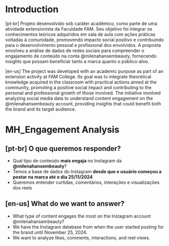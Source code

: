 # Introduction
[pt-br]
Projeto desenvolvido sob caráter acadêmico, como parte de uma atividade extensionista da Faculdade FAM. Seu objetivo foi integrar os conhecimentos teóricos adquiridos em sala de aula com ações práticas voltadas à comunidade, promovendo impacto social positivo e contribuindo para o desenvolvimento pessoal e profissional dos envolvidos. A proposta envolveu a análise de dados de redes sociais para compreender o engajamento de conteúdo na conta @milenahansembeauty, fornecendo insights que possam beneficiar tanto a marca quanto o público-alvo.

[en-us]
The project was developed with an academic purpose as part of an extension activity at FAM College. Its goal was to integrate theoretical knowledge acquired in the classroom with practical actions aimed at the community, promoting a positive social impact and contributing to the personal and professional growth of those involved. The initiative involved analyzing social media data to understand content engagement on the @milenahansembeauty account, providing insights that could benefit both the brand and its target audience.

# MH_Engagement Analysis
## [pt-br] O que queremos responder?
- Qual tipo de conteúdo **mais engaja** no Instagram da **@milenahansembeauty**?
- Temos a base de dados do Instagram **desde que o usuário começou a postar na marca até o dia 25/11/2024**
- Queremos entender curtidas, comentários, interações e visualizações dos reels

## [en-us] What do we want to answer?
- What type of content engages the most on the Instagram account @milenahansembeauty?
- We have the Instagram database from when the user started posting for the brand until November 25, 2024.
- We want to analyze likes, comments, interactions, and reel views.